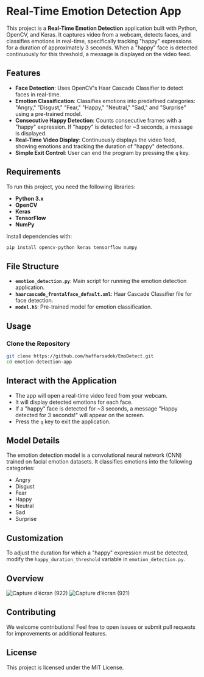 # Real-Time Emotion Detection App

This project is a **Real-Time Emotion Detection** application built with Python, OpenCV, and Keras. It captures video from a webcam, detects faces, and classifies emotions in real-time, specifically tracking "happy" expressions for a duration of approximately 3 seconds. When a "happy" face is detected continuously for this threshold, a message is displayed on the video feed.

## Features

- **Face Detection**: Uses OpenCV's Haar Cascade Classifier to detect faces in real-time.
- **Emotion Classification**: Classifies emotions into predefined categories: "Angry," "Disgust," "Fear," "Happy," "Neutral," "Sad," and "Surprise" using a pre-trained model.
- **Consecutive Happy Detection**: Counts consecutive frames with a "happy" expression. If "happy" is detected for ~3 seconds, a message is displayed.
- **Real-Time Video Display**: Continuously displays the video feed, showing emotions and tracking the duration of "happy" detections.
- **Simple Exit Control**: User can end the program by pressing the `q` key.

## Requirements

To run this project, you need the following libraries:

- **Python 3.x**
- **OpenCV**
- **Keras**
- **TensorFlow**
- **NumPy**

Install dependencies with:

```bash
pip install opencv-python keras tensorflow numpy
```

## File Structure

- **`emotion_detection.py`**: Main script for running the emotion detection application.
- **`haarcascade_frontalface_default.xml`**: Haar Cascade Classifier file for face detection.
- **`model.h5`**: Pre-trained model for emotion classification.

## Usage

### Clone the Repository

```bash
git clone https://github.com/haffarsadok/EmoDetect.git
cd emotion-detection-app
```

## Interact with the Application

- The app will open a real-time video feed from your webcam.
- It will display detected emotions for each face.
- If a "happy" face is detected for ~3 seconds, a message "Happy detected for 3 seconds!" will appear on the screen.
- Press the `q` key to exit the application.

## Model Details

The emotion detection model is a convolutional neural network (CNN) trained on facial emotion datasets. It classifies emotions into the following categories:

- Angry
- Disgust
- Fear
- Happy
- Neutral
- Sad
- Surprise

## Customization

To adjust the duration for which a "happy" expression must be detected, modify the `happy_duration_threshold` variable in `emotion_detection.py`.
## Overview 

![Capture d’écran (922)](https://github.com/user-attachments/assets/1024f9a8-4d94-44af-8d6f-9b09888ec144)
![Capture d’écran (921)](https://github.com/user-attachments/assets/f1559b26-bfbd-4ce3-9db5-443750f44e19)

## Contributing

We welcome contributions! Feel free to open issues or submit pull requests for improvements or additional features.

## License

This project is licensed under the MIT License.

